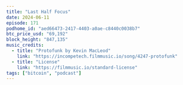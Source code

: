 ```yaml
---
title: "Last Half Focus" 
date: 2024-06-11
episode: 171
podhome_id: "aed66473-2417-4403-a0ae-c8440c0038b7"
btc_price_usd: "69,192"
block_height: "847,135"
music_credits:
  - title: "Protofunk by Kevin MacLeod"
    link: "https://incompetech.filmmusic.io/song/4247-protofunk"
  - title: "License"
    link: "https://filmmusic.io/standard-license"
tags: ["bitcoin", "podcast"]
---
```

